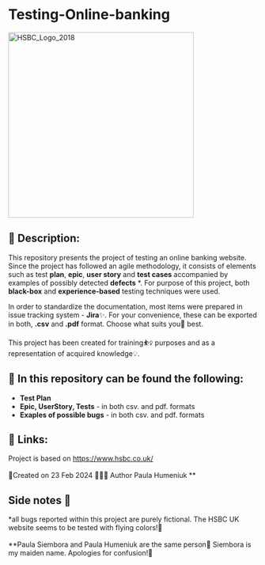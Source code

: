 # Testing-Online-banking

<img width="375" alt="HSBC_Logo_2018" src="https://github.com/PaulaHum/Testing-Online-banking/assets/156292388/ede4129f-7ec1-4739-a6bd-c61305bc12bd"> 

## 👋 Description:

This repository presents the project of testing an online banking website. Since the project has followed an agile methodology, it consists of elements such as test **plan**, **epic**, **user story** and **test cases** accompanied by examples of possibly detected **defects** *. For purpose of this project, both **black-box** and **experience-based** testing techniques were used.

In order to standardize the documentation, most items were prepared in issue tracking system - **Jira**✨. 
For your convenience, these can be exported in both, **.csv** and **.pdf** format. Choose what suits you🫵 best.

This project has been created for training⛹️‍♀️ purposes and as a representation of acquired knowledge💡.

## 📝 In this repository can be found the following:

* **Test Plan**
* **Epic, UserStory, Tests** - in both csv. and pdf. formats
* **Exaples of possible bugs** - in both csv. and pdf. formats

## 🔗 Links:
Project is based on https://www.hsbc.co.uk/ 
<br></br>
📆Created on 23 Feb 2024 👷🏼‍♀️ Author Paula Humeniuk **

## Side notes 📒
*all bugs reported within this project are purely fictional. The HSBC UK website seems to be tested with flying colors!🎨<br></br>
**Paula Siembora and Paula Humeniuk are the same person💫
Siembora is my maiden name. Apologies for confusion!💐
